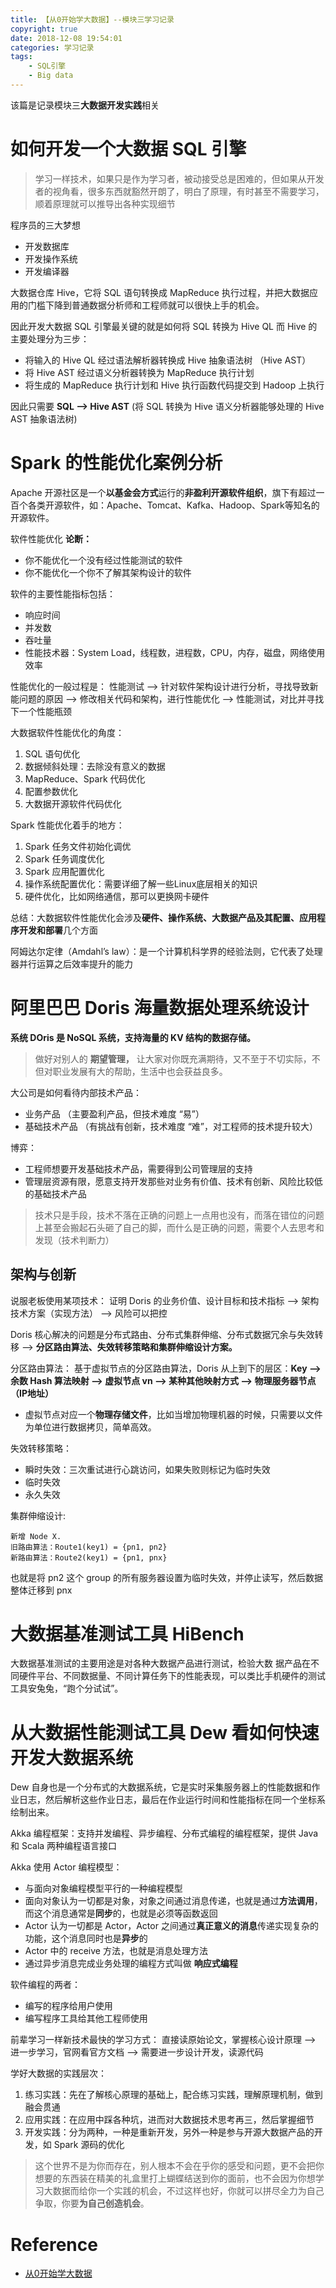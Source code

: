 ```yaml
---
title: 【从0开始学大数据】--模块三学习记录
copyright: true
date: 2018-12-08 19:54:01
categories: 学习记录
tags:
    - SQL引擎
    - Big data
---
```


该篇是记录模块三**大数据开发实践**相关

# 如何开发一个大数据 SQL 引擎

> 学习一样技术，如果只是作为学习者，被动接受总是困难的，但如果从开发者的视角看，很多东西就豁然开朗了，明白了原理，有时甚至不需要学习，顺着原理就可以推导出各种实现细节

<!--more-->

程序员的三大梦想
- 开发数据库
- 开发操作系统
- 开发编译器

大数据仓库 Hive，它将 SQL 语句转换成 MapReduce 执行过程，并把大数据应用的门槛下降到普通数据分析师和工程师就可以很快上手的机会。

因此开发大数据 SQL 引擎最关键的就是如何将 SQL 转换为 Hive QL
而 Hive 的主要处理分为三步：
- 将输入的 Hive QL 经过语法解析器转换成 Hive 抽象语法树 （Hive AST）
- 将 Hive AST 经过语义分析器转换为 MapReduce 执行计划
- 将生成的 MapReduce 执行计划和 Hive 执行函数代码提交到 Hadoop 上执行

因此只需要 **SQL --> Hive AST** (将 SQL 转换为 Hive 语义分析器能够处理的 Hive AST 抽象语法树)

# Spark 的性能优化案例分析

Apache 开源社区是一个**以基金会方式**运行的**非盈利开源软件组织**，旗下有超过一百个各类开源软件，如：Apache、Tomcat、Kafka、Hadoop、Spark等知名的开源软件。

软件性能优化 **论断：**
- 你不能优化一个没有经过性能测试的软件
- 你不能优化一个你不了解其架构设计的软件

软件的主要性能指标包括：
- 响应时间
- 并发数
- 吞吐量
- 性能技术器：System Load，线程数，进程数，CPU，内存，磁盘，网络使用效率

性能优化的一般过程是：
性能测试 --> 针对软件架构设计进行分析，寻找导致新能问题的原因 --> 修改相关代码和架构，进行性能优化 --> 性能测试，对比并寻找下一个性能瓶颈


大数据软件性能优化的角度：
1. SQL 语句优化
2. 数据倾斜处理：去除没有意义的数据
3. MapReduce、Spark 代码优化
4. 配置参数优化
5. 大数据开源软件代码优化

Spark 性能优化着手的地方：
1. Spark 任务文件初始化调优
2. Spark 任务调度优化
3. Spark 应用配置优化
4. 操作系统配置优化：需要详细了解一些Linux底层相关的知识
5. 硬件优化，比如网络通信，那可以更换网卡硬件

总结：大数据软件性能优化会涉及**硬件、操作系统、大数据产品及其配置、应用程序开发和部署**几个方面

阿姆达尔定律（Amdahl’s law）：是一个计算机科学界的经验法则，它代表了处理器并行运算之后效率提升的能力

# 阿里巴巴 Doris 海量数据处理系统设计

**系统 DOris 是 NoSQL 系统，支持海量的 KV 结构的数据存储。**

> 做好对别人的 **期望管理，** 让大家对你既充满期待，又不至于不切实际，不但对职业发展有大的帮助，生活中也会获益良多。

大公司是如何看待内部技术产品：
- 业务产品 （主要盈利产品，但技术难度 “易”）
- 基础技术产品 （有挑战有创新，技术难度 “难”，对工程师的技术提升较大）

博弈：
- 工程师想要开发基础技术产品，需要得到公司管理层的支持
- 管理层资源有限，愿意支持开发那些对业务有价值、技术有创新、风险比较低的基础技术产品

> 技术只是手段，技术不落在正确的问题上一点用也没有，而落在错位的问题上甚至会搬起石头砸了自己的脚，而什么是正确的问题，需要个人去思考和发现（技术判断力）

## 架构与创新

说服老板使用某项技术：
证明 Doris 的业务价值、设计目标和技术指标 --> 架构技术方案（实现方法） --> 风险可以把控

Doris 核心解决的问题是分布式路由、分布式集群伸缩、分布式数据冗余与失效转移 --> **分区路由算法、失效转移策略和集群伸缩设计方案。**

分区路由算法：
基于虚拟节点的分区路由算法，Doris 从上到下的层区：**Key --> 余数 Hash 算法映射 --> 虚拟节点 vn --> 某种其他映射方式 --> 物理服务器节点（IP地址）**

- 虚拟节点对应一个**物理存储文件**，比如当增加物理机器的时候，只需要以文件为单位进行数据拷贝，简单高效。


失效转移策略：
- 瞬时失效：三次重试进行心跳访问，如果失败则标记为临时失效
- 临时失效
- 永久失效

集群伸缩设计:
```
新增 Node X.
旧路由算法：Route1(key1) = {pn1, pn2}
新路由算法：Route2(key1) = {pn1, pnx}
```
也就是将 pn2 这个 group 的所有服务器设置为临时失效，并停止读写，然后数据整体迁移到 pnx

# 大数据基准测试工具 HiBench

大数据基准测试的主要用途是对各种大数据产品进行测试，检验大数 据产品在不同硬件平台、不同数据量、不同计算任务下的性能表现，可以类比手机硬件的测试工具安兔兔，“跑个分试试”。


# 从大数据性能测试工具 Dew 看如何快速开发大数据系统

Dew 自身也是一个分布式的大数据系统，它是实时采集服务器上的性能数据和作业日志，然后解析这些作业日志，最后在作业运行时间和性能指标在同一个坐标系绘制出来。

Akka 编程框架：支持并发编程、异步编程、分布式编程的编程框架，提供 Java 和 Scala 两种编程语言接口


Akka 使用 Actor 编程模型：
- 与面向对象编程模型平行的一种编程模型
- 面向对象认为一切都是对象，对象之间通过消息传递，也就是通过**方法调用**，而这个消息通常是**同步**的，也就是必须等函数返回
- Actor 认为一切都是 Actor，Actor 之间通过**真正意义的消息**传递实现复杂的功能，这个消息同时也是**异步**的
- Actor 中的 receive 方法，也就是消息处理方法
- 通过异步消息完成业务处理的编程方式叫做 **响应式编程**

软件编程的两者：
- 编写的程序给用户使用
- 编写程序工具给其他工程师使用

前辈学习一样新技术最快的学习方式：
直接读原始论文，掌握核心设计原理 --> 进一步学习，官网看官方文档 --> 需要进一步设计开发，读源代码

学好大数据的实践层次：
1. 练习实践：先在了解核心原理的基础上，配合练习实践，理解原理机制，做到融会贯通
2. 应用实践：在应用中踩各种坑，进而对大数据技术思考再三，然后掌握细节
3. 开发实践：分为两种，一种是重新开发，另外一种是参与开源大数据产品的开发，如 Spark 源码的优化

> 这个世界不是为你而存在，别人根本不会在乎你的感受和问题，更不会把你想要的东西装在精美的礼盒里打上蝴蝶结送到你的面前，也不会因为你想学习大数据而给你一个实践的机会，不过这样也好，你就可以拼尽全力为自己争取，你要**为自己创造机会**。

# Reference
- [从0开始学大数据](https://time.geekbang.org/column/133)
